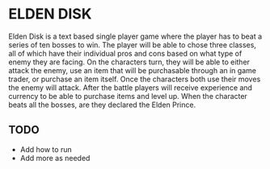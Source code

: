 # ELDEN DISK

Elden Disk is a text based single player game where the player has to beat a series of ten bosses to win. The player will be able to chose three classes, all of which have their individual pros and cons based on what type of enemy they are facing. On the characters turn, they will be able to either attack the enemy, use an item that will be purchasable through an in game trader, or purchase an item itself. Once the characters both use their moves the enemy will attack. After the battle players will receive experience and currency to be able to purchase items and level up. When the character beats all the bosses, are they declared the Elden Prince. 

## TODO
- Add how to run
- Add more as needed
